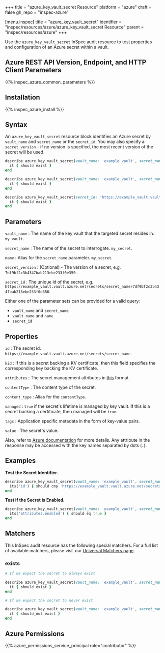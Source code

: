 +++
title = "azure_key_vault_secret Resource"
platform = "azure"
draft = false
gh_repo = "inspec-azure"

[menu.inspec]
title = "azure_key_vault_secret"
identifier = "inspec/resources/azure/azure_key_vault_secret Resource"
parent = "inspec/resources/azure"
+++

Use the `azure_key_vault_secret` InSpec audit resource to test properties and configuration of an Azure secret within a vault.

## Azure REST API Version, Endpoint, and HTTP Client Parameters

{{% inspec_azure_common_parameters %}}

## Installation

{{% inspec_azure_install %}}

## Syntax

An `azure_key_vault_secret` resource block identifies an Azure secret by `vault_name` and `secret_name` or the `secret_id`.
You may also specify a `secret_version` - if no version is specified, the most recent version of the secret will be used.
```ruby
describe azure_key_vault_secret(vault_name: 'example_vault', secret_name: 'example_secret') do
  it { should exist }
end
```
```ruby
describe azure_key_vault_secret(vault_name: 'example_vault', secret_name: 'example_secret', secret_version: '78deebed173b48e48f55abf87ed4cf71') do
  it { should exist }
end
```
```ruby
describe azure_key_vault_secret(secret_id: 'https://example_vault.vault.azure.net/secrets/secret_name/7df9bf2c3b4347bab213ebe233f0e350') do
  it { should exist }
end
```

## Parameters

`vault_name`
: The name of the key vault that the targeted secret resides in. `my_vault`.

`secret_name`
: The name of the secret to interrogate. `my_secret`.

`name`
: Alias for the `secret_name` parameter. `my_secret`.

`secret_version`
: (Optional) - The version of a secret, e.g. `7df9bf2c3b4347bab213ebe233f0e350`.

`secret_id`
: The unique id of the secret, e.g. `https://example_vault.vault.azure.net/secrets/secret_name/7df9bf2c3b4347bab213ebe233f0e350`.

Either one of the parameter sets can be provided for a valid query:
- `vault_name` and `secret_name`
- `vault_name` and `name`
- `secret_id`

## Properties

`id`
: The secret id. `https://example_vault.vault.azure.net/secrets/secret_name`.

`kid`
: If this is a secret backing a KV certificate, then this field specifies the corresponding key backing the KV certificate.

`attributes`
: The secret management attributes in [this](https://docs.microsoft.com/en-us/rest/api/keyvault/getsecret/getsecret#secretattributes) format.

`contentType`
: The content type of the secret.

`content_type`
: Alias for the `contentType`.

`managed`
: `true` if the secret's lifetime is managed by key vault. If this is a secret backing a certificate, then managed will be `true`.

`tags`
: Application specific metadata in the form of key-value pairs.

`value`
: The secret's value.

Also, refer to [Azure documentation](https://docs.microsoft.com/en-us/rest/api/keyvault/getsecret/getsecret#secretbundle) for more details. 
Any attribute in the response may be accessed with the key names separated by dots (`.`).

## Examples

**Test the Secret Identifier.**

```ruby
describe azure_key_vault_secret(vault_name: 'example_vault', secret_name: 'example_secret') do
  its('id') { should cmp 'https://example_vault.vault.azure.net/secrets/example_secret' }
end
```
**Test if the Secret is Enabled.**

```ruby
describe azure_key_vault_secret(vault_name: 'example_vault', secret_name: 'example_secret') do
  its('attributes.enabled') { should eq true }
end
```

## Matchers

This InSpec audit resource has the following special matchers. For a full list of available matchers, please visit our [Universal Matchers page](https://docs.chef.io/inspec/matchers/).

### exists

```ruby
# If we expect the secret to always exist

describe azure_key_vault_secret(vault_name: 'example_vault', secret_name: 'example_secret') do
  it { should exist }
end

# If we expect the secret to never exist

describe azure_key_vault_secret(vault_name: 'example_vault', secret_name: 'example_secret') do
  it { should_not exist }
end
```

## Azure Permissions

{{% azure_permissions_service_principal role="contributor" %}}
